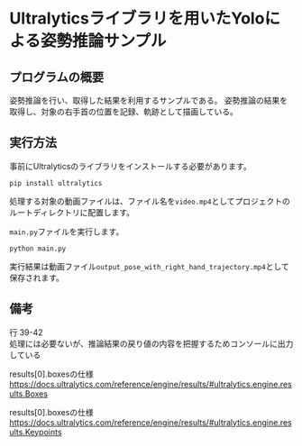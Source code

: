 # Ultralyticsライブラリを用いたYoloによる姿勢推論サンプル

## プログラムの概要
姿勢推論を行い、取得した結果を利用するサンプルである。
姿勢推論の結果を取得し、対象の右手首の位置を記録、軌跡として描画している。


## 実行方法
事前にUltralyticsのライブラリをインストールする必要があります。
```
pip install ultralytics
```

処理する対象の動画ファイルは、ファイル名を`video.mp4`としてプロジェクトのルートディレクトリに配置します。

`main.py`ファイルを実行します。
```
python main.py
```

実行結果は動画ファイル`output_pose_with_right_hand_trajectory.mp4`として保存されます。

## 備考

行 39-42  
処理には必要ないが、推論結果の戻り値の内容を把握するためコンソールに出力している

results[0].boxesの仕様
https://docs.ultralytics.com/reference/engine/results/#ultralytics.engine.results.Boxes

results[0].boxesの仕様
https://docs.ultralytics.com/reference/engine/results/#ultralytics.engine.results.Keypoints

